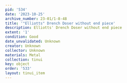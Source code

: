 ```yaml
---
pid: '534'
date: '2023-10-25'
archive_number: 23-01/1-8-48
title: '"Elliotts" Drench Doser without end piece'
description: Elliotts' Drench Doser without end piece
extent: '1'
condition: Good
date_unvalidated: Unknown
creator: Unknown
collector: Unknown
materials: Metal
collection: tinui
key: object
order: '533'
layout: tinui_item
---
```

